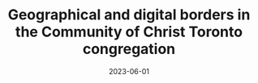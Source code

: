 ---
types: ["publication"]
date: 2023-06-01
layout: publication
publication_types: "conference presentation"
title: "Geographical and digital borders in the Community of Christ Toronto congregation"
co-authors: ["Ray Celeste Tanner"]
outlets: ["Global Mormon Studies"]
projects: [""]
topics: ["social media","Facebook","YouTube","Mormonism","Mormonism and the internet"]
methods: ["digital methods","YouTube API","webscraping","qualitative coding"]
link: ""
link_type: ""
summary: ""
citation: '<strong>Greenhalgh</strong>, S. P. & Tanner, R. C. (2023, June). <em>Geographical and digital borders in the Community of Christ Toronto congregation</em>. Paper presented at the Global Mormon Studies 2023 conference.'
---